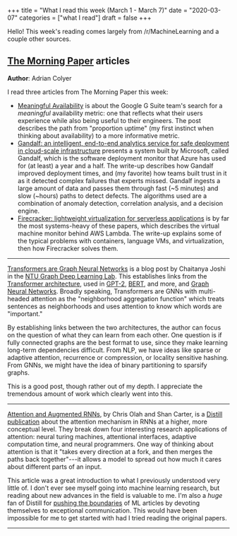 +++
title = "What I read this week (March 1 - March 7)"
date = "2020-03-07"
categories = ["what I read"]
draft = false
+++

Hello! This week's reading comes largely from /r/MachineLearning and a couple other sources.


<!--more-->


## [The Morning Paper](https://blog.acolyer.org/) articles
**Author**: Adrian Colyer

I read three articles from The Morning Paper this week:

 * [Meaningful Availability](https://blog.acolyer.org/2020/02/26/meaningful-availability/) is about the Google G Suite team's search for a *meaningful* availability metric: one that reflects what their users experience while also being useful to their engineers. The post describes the path from "proportion uptime" (my first instinct when thinking about availability) to a more informative metric.
 * [Gandalf: an intelligent, end-to-end analytics service for safe deployment in cloud-scale infrastructure](https://blog.acolyer.org/2020/02/28/microsoft-gandalf/) presents a system built by Microsoft, called Gandalf, which is the software deployment monitor that Azure has used for (at least) a year and a half. The write-up describes how Gandalf improved deployment times, and (my favorite) how teams built trust in it as it detected complex failures that experts missed. Gandalf ingests a large amount of data and passes them through fast (~5 minutes) and slow (~hours) paths to detect defects. The algorithms used are a combination of anomaly detection, correlation analysis, and a decision engine.
 * [Firecracker: lightweight virtualization for serverless applications](https://blog.acolyer.org/2020/03/02/firecracker/) is by far the most systems-heavy of these papers, which describes the virtual machine monitor behind AWS Lambda. The write-up explains some of the typical problems with containers, language VMs, and virtualization, then how Firecracker solves them.

---

[Transformers are Graph Neural Networks](https://graphdeeplearning.github.io/post/transformers-are-gnns/) is a blog post by Chaitanya Joshi in the [NTU Graph Deep Learning Lab](https://graphdeeplearning.github.io/). This establishes links from the [Transformer architecture](https://arxiv.org/abs/1706.03762), used in [GPT-2](https://openai.com/blog/better-language-models/), [BERT](https://www.blog.google/products/search/search-language-understanding-bert/), and more, and [Graph Neural Networks](https://graphdeeplearning.github.io/project/spatial-convnets/). Broadly speaking, Transformers are GNNs with multi-headed attention as the "neighborhood aggregation function" which treats sentences as neighborhoods and uses attention to know which words are "important." 

By establishing links between the two architectures, the author can focus on the question of what they can learn from each other. One question is if fully connected graphs are the best format to use, since they make learning long-term dependencies difficult. From NLP, we have ideas like sparse or adaptive attention, recurrence or compression, or locality sensitive hashing. From GNNs, we might have the idea of binary partitioning to sparsify graphs.

This is a good post, though rather out of my depth. I appreciate the tremendous amount of work which clearly went into this.

---


[Attention and Augmented RNNs](https://distill.pub/2016/augmented-rnns/), by Chris Olah and Shan Carter, is a [Distill publication](https://distill.pub/) about the attention mechanism in RNNs at a higher, more conceptual level. They break down four interesting research applications of attention: neural turing machines, attentional interfaces, adaptive computation time, and neural programmers. One way of thinking about attention is that it "takes every direction at a fork, and then merges the paths back together"---it allows a model to spread out how much it cares about different parts of an input. 

This article was a great introduction to what I previously understood very little of. I don't ever see myself going into machine learning research, but reading about new advances in the field is valuable to me. I'm also a *huge* fan of Distill for [pushing the boundaries](https://distill.pub/about/) of ML articles by devoting themselves to exceptional communication. This would have been impossible for me to get started with had I tried reading the original papers.

---

